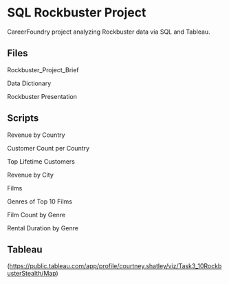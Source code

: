 # SQL Rockbuster Project
CareerFoundry project analyzing Rockbuster data via SQL and Tableau.

## Files

Rockbuster_Project_Brief

Data Dictionary

Rockbuster Presentation

## Scripts

Revenue by Country

Customer Count per Country

Top Lifetime Customers

Revenue by City

Films

Genres of Top 10 Films

Film Count by Genre

Rental Duration by Genre

## Tableau
(https://public.tableau.com/app/profile/courtney.shatley/viz/Task3_10RockbusterStealth/Map)

